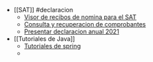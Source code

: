 - [[SAT]] #declaracion
	- [Visor de recibos de nomina para el SAT](https://www.sat.gob.mx/declaracion/30591/simulador-del-visor-de-facturas-emitidas-y-recibidas)
	- [Consulta y recuperacion de comprobantes](https://www.sat.gob.mx/consultas/operacion/42968/consulta-y-recuperacion-de-comprobantes-(nuevo))
	- [Presentar declaracion anual 2021](https://www.sat.gob.mx/declaracion/23891/presenta-tu-declaracion-anual-de-personas-fisicas-2020)
- [[Tutoriales de Java]]
	- [Tutoriales de spring](https://spring.io/guides)
	-